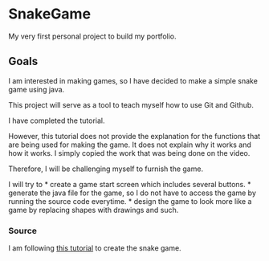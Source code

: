 # SnakeGame
My very first personal project to build my portfolio.
## Goals
I am interested in making games, so I have decided to make a simple snake game using java.

This project will serve as a tool to teach myself how to use Git and Github. 

I have completed the tutorial. 

However, this tutorial does not provide the explanation for the functions that are being used for making the game. It does not explain why it works and how it works. I simply copied the work that was being done on the video.

Therefore, I will be challenging myself to furnish the game. 

I will try to
    * create a game start screen which includes several buttons.
    * generate the java file for the game, so I do not have to access the game by running the source code everytime.
    * design the game to look more like a game by replacing shapes with drawings and such.

### Source
I am following [this tutorial](https://www.youtube.com/watch?v=bI6e6qjJ8JQ) to create the snake game.
